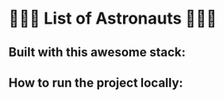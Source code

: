# 🚀🚀🚀 List of Astronauts 🚀🚀🚀



## Built with this awesome stack:   


## How to run the project locally:
